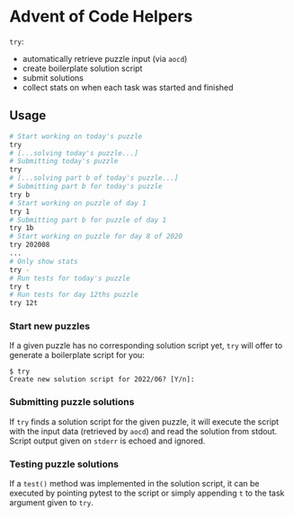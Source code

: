 # Advent of Code Helpers

`try`:

* automatically retrieve puzzle input (via `aocd`)
* create boilerplate solution script
* submit solutions
* collect stats on when each task was started and finished

## Usage



```sh
# Start working on today's puzzle
try
# [...solving today's puzzle...]
# Submitting today's puzzle
try
# [...solving part b of today's puzzle...]
# Submitting part b for today's puzzle
try b
# Start working on puzzle of day 1
try 1
# Submitting part b for puzzle of day 1
try 1b
# Start working on puzzle for day 8 of 2020
try 202008
...
# Only show stats
try -
# Run tests for today's puzzle
try t
# Run tests for day 12ths puzzle
try 12t
```

### Start new puzzles

If a given puzzle has no corresponding solution script yet, `try` will offer to generate a boilerplate script for you:

```console
$ try
Create new solution script for 2022/06? [Y/n]:
```

### Submitting puzzle solutions

If `try` finds a solution script for the given puzzle, it will execute the script with the input data (retrieved by `aocd`) and read the solution from stdout. Script output given on `stderr` is echoed and ignored.

### Testing puzzle solutions

If a `test()` method was implemented in the solution script, it can be executed by pointing pytest to the script or simply appending `t` to the task argument given to `try`.
